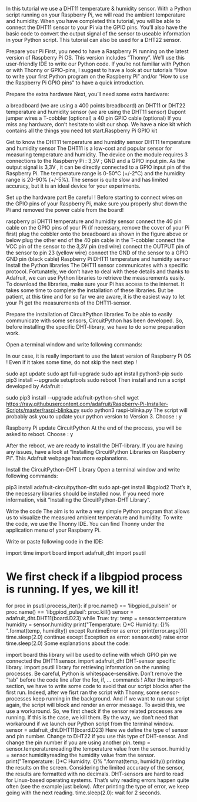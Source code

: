 In this tutorial we use a DHT11 temperature & humidity sensor. With a Python script running on your Raspberry Pi, we will read the ambient temperature and humidity. When you have completed this tutorial, you will be able to connect the DHT11 sensor to your Pi via the GPIO pins. You’ll also have the basic code to convert the output signal of the sensor to useable information in your Python script. This tutorial can also be used for a DHT22 sensor.

Prepare your Pi
First, you need to have a Raspberry Pi running on the latest version of Raspberry Pi OS. This version includes “Thonny”. We’ll use this user-friendly IDE to write our Python code. If you’re not familiar with Python or with Thonny or GPIO-pins, I suggest to have a look at our tutorials “How to write your first Python program on the Raspberry Pi” and/or “How to use the Raspberry Pi GPIO pins” to have a quick introduction.

Prepare the extra hardware
Next, you’ll need some extra hardware:

a breadboard (we are using a 400 points breadboard)
an DHT11 or DHT22 temperature and humidity sensor (we are using the DHT11 sensor)
Dupont jumper wires
a T-cobbler (optional)
a 40 pin GPIO cable (optional)
If you miss any hardware, don’t hesitate to visit our shop. We have a nice kit which contains all the things you need tot start.Raspberry Pi GPIO kit

Get to know the DHT11 temperature and humidity sensor
DHT11 temperature and humidity sensor
The DHT11 is a low-cost and popular sensor for measuring temperature and humidity. The device on the module requires 3 connections to the Raspberry Pi : 3,3V ; GND and a GPIO input pin. As the output signal is 3,3V , it can be directly connected to a GPIO input pin of the Raspberry Pi. The temperature range is 0-50°C (+/-2°C) and the humidity range is 20-90% (+/-5%). The sensor is quite slow and has limited accuracy, but it is an ideal device for your experiments.

Set up the hardware part
Be careful ! Before starting to connect wires on the GPIO pins of your Raspberry Pi, make sure you properly shut down the Pi and removed the power cable from the board!

raspberry pi DHT11 temperature and humidity sensor
connect the 40 pin cable on the GPIO pins of your Pi (if necessary, remove the cover of your Pi first)
plug the cobbler onto the breadboard as shown in the figure above or below
plug the other end of the 40 pin cable in the T-cobbler
connect the VCC pin of the sensor to the 3,3V pin (red wire)
connect the OUTPUT pin of the sensor to pin 23 (yellow wire)
connect the GND of the sensor to a GPIO GND pin (black cable)
Raspberry Pi DHT11 temperature and humidity sensor
Install the Python libraries
The DHT11 sensor communicates with a specific protocol. Fortunately, we don’t have to deal with these details and thanks to Adafruit, we can use Python libraries to retrieve the measurements easily. To download the libraries, make sure your Pi has access to the internet. It takes some time to complete the installation of these libraries. But be patient, at this time and for so far we are aware, it is the easiest way to let your Pi get the measurements of the DHT11-sensor.

Prepare the installation of CircuitPython libraries
To be able to easily communicate with some sensors, CircuitPython has been developed. So, before installing the specific DHT-library, we have to do some preparation work.

Open a terminal window and write following commands:

In our case, it is really important to use the latest version of Raspberry Pi OS ! Even if it takes some time, do not skip the next step !

sudo apt update
sudo apt full-upgrade
sudo apt install python3-pip
sudo pip3 install --upgrade setuptools
sudo reboot
Then install and run a script developed by Adafruit :

sudo pip3 install --upgrade adafruit-python-shell
wget https://raw.githubusercontent.com/adafruit/Raspberry-Pi-Installer-Scripts/master/raspi-blinka.py
sudo python3 raspi-blinka.py
The script will probably ask you to update your python version to Version 3. Choose : y

Raspberry Pi update CircuitPython
At the end of the process, you will be asked to reboot. Choose : y

After the reboot, we are ready to install the DHT-library. If you are having any issues, have a look at “Installing CircuitPython Libraries on Raspberry Pi“. This Adafruit webpage has more explanations.

Install the CircuitPython-DHT Library
Open a terminal window and write following commands:

pip3 install adafruit-circuitpython-dht
sudo apt-get install libgpiod2
That’s it, the necessary libraries should be installed now. If you need more information, visit “Installing the CircuitPython-DHT Library“.

Write the code
The aim is to write a very simple Python program that allows us to visualize the measured ambient temperature and humidity. To write the code, we use the Thonny IDE. You can find Thonny under the application menu of your Raspberry Pi.

Write or paste following code in the IDE:

import time
import board
import adafruit_dht
import psutil
# We first check if a libgpiod process is running. If yes, we kill it!
for proc in psutil.process_iter():
    if proc.name() == 'libgpiod_pulsein' or proc.name() == 'libgpiod_pulsei':
        proc.kill()
sensor = adafruit_dht.DHT11(board.D23)
while True:
    try:
        temp = sensor.temperature
        humidity = sensor.humidity
        print("Temperature: {}*C   Humidity: {}% ".format(temp, humidity))
    except RuntimeError as error:
        print(error.args[0])
        time.sleep(2.0)
        continue
    except Exception as error:
        sensor.exit()
        raise error
    time.sleep(2.0)
Some explanations about the code:

import board this library will be used to define with which GPIO pin we connected the DHT11 sensor.
import adafruit_dht DHT-sensor specific library.
import psutil library for retrieving information on the running processes.
Be careful, Python is whitespace-sensitive. Don’t remove the “tab” before the code line after the for, if, … commands !
After the import-section, we have to write some code to avoid that our script blocks after the first run. Indeed, after we fisrt ran the script with Thonny, some sensor-processes keep running in the background. And if we want to run our script again, the script will block and render an error message. To avoid this, we use a workaround. So, we first check if the sensor related processes are running. If this is the case, we kill them. By the way, we don’t need that workaround if we launch our Python script from the terminal window.
sensor = adafruit_dht.DHT11(board.D23) Here we define the type of sensor and pin number. Change to DHT22 if you use this type of DHT-sensor. And change the pin number if you are using another pin.
temp = sensor.temperaturereading the temperature value from the sensor.
humidity = sensor.humidityreading the humidity value from the sensor.
print("Temperature: {}*C   Humidity: {}% ".format(temp, humidity)) printing the results on the screen. Considering the limited accuracy of the sensor, the results are formatted with no decimals.
DHT-sensors are hard to read for Linux-based operating systems. That’s why reading errors happen quite often (see the example just below). After printing the type of error, we keep going with the next reading.
time.sleep(2.0): wait for 2 seconds.

